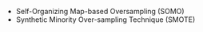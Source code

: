 - Self-Organizing Map-based Oversampling (SOMO)
- Synthetic Minority Over-sampling Technique (SMOTE)